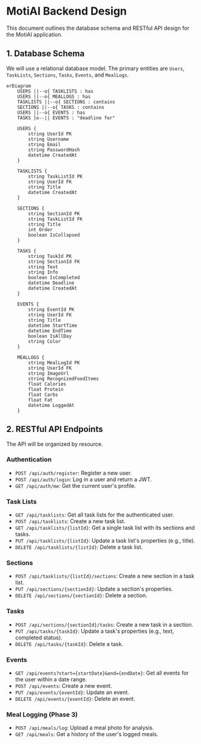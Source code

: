 # MotiAI Backend Design

This document outlines the database schema and RESTful API design for the MotiAI application.

## 1. Database Schema

We will use a relational database model. The primary entities are `Users`, `TaskLists`, `Sections`, `Tasks`, `Events`, and `MealLogs`.

```mermaid
erDiagram
    USERS ||--o{ TASKLISTS : has
    USERS ||--o{ MEALLOGS : has
    TASKLISTS ||--o{ SECTIONS : contains
    SECTIONS ||--o{ TASKS : contains
    USERS ||--o{ EVENTS : has
    TASKS }o--|| EVENTS : "deadline for"

    USERS {
        string UserId PK
        string Username
        string Email
        string PasswordHash
        datetime CreatedAt
    }

    TASKLISTS {
        string TaskListId PK
        string UserId FK
        string Title
        datetime CreatedAt
    }

    SECTIONS {
        string SectionId PK
        string TaskListId FK
        string Title
        int Order
        boolean IsCollapsed
    }

    TASKS {
        string TaskId PK
        string SectionId FK
        string Text
        string Info
        boolean IsCompleted
        datetime Deadline
        datetime CreatedAt
    }

    EVENTS {
        string EventId PK
        string UserId FK
        string Title
        datetime StartTime
        datetime EndTime
        boolean IsAllDay
        string Color
    }

    MEALLOGS {
        string MealLogId PK
        string UserId FK
        string ImageUrl
        string RecognizedFoodItems
        float Calories
        float Protein
        float Carbs
        float Fat
        datetime LoggedAt
    }
```

## 2. RESTful API Endpoints

The API will be organized by resource.

### Authentication

- `POST /api/auth/register`: Register a new user.
- `POST /api/auth/login`: Log in a user and return a JWT.
- `GET /api/auth/me`: Get the current user's profile.

### Task Lists

- `GET /api/tasklists`: Get all task lists for the authenticated user.
- `POST /api/tasklists`: Create a new task list.
- `GET /api/tasklists/{listId}`: Get a single task list with its sections and tasks.
- `PUT /api/tasklists/{listId}`: Update a task list's properties (e.g., title).
- `DELETE /api/tasklists/{listId}`: Delete a task list.

### Sections

- `POST /api/tasklists/{listId}/sections`: Create a new section in a task list.
- `PUT /api/sections/{sectionId}`: Update a section's properties.
- `DELETE /api/sections/{sectionId}`: Delete a section.

### Tasks

- `POST /api/sections/{sectionId}/tasks`: Create a new task in a section.
- `PUT /api/tasks/{taskId}`: Update a task's properties (e.g., text, completed status).
- `DELETE /api/tasks/{taskId}`: Delete a task.

### Events

- `GET /api/events?start={startDate}&end={endDate}`: Get all events for the user within a date range.
- `POST /api/events`: Create a new event.
- `PUT /api/events/{eventId}`: Update an event.
- `DELETE /api/events/{eventId}`: Delete an event.

### Meal Logging (Phase 3)

- `POST /api/meals/log`: Upload a meal photo for analysis.
- `GET /api/meals`: Get a history of the user's logged meals.
